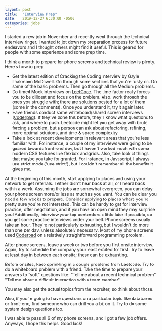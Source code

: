 ```yaml
---
layout: post
title:  "Interview Prep"
date:   2019-12-27 6:30:00 -0500
categories: jobs
---
```


I started a new job in November and recently went through the technical interview ringer. I wanted to jot down my preparation process for future endeavors and I thought others might find it useful. This is geared for people with some experience and some prep time.

I think a month to prepare for phone screens and technical review is plenty. Here's how to prep:

- Get the latest edition of Cracking the Coding Interview by Gayle Laakmann McDowell. Go through some sections that you're rusty on. Do some of the basic problems. Then go through all the Medium problems. 
- Do timed Mock Interviews on [LeetCode](https://leetcode.com/). The time factor really forces you to be diligent and focus on the problem. Also, work through the ones you struggle with; there are solutions posted for a lot of them (some in the comments). Once you understand it, try it again later.
- Have friends conduct some whiteboard/shared screen interviews ([Coderpad](https://coderpad.io/)). If they've done this before, they'll know what questions to ask, and where to push. Leetcode might let you get away with brute forcing a problem, but a person can ask about refactoring, refining, more optimal solutions, and time & space complexity.
- Take a look at recent developments in relevant areas that you're less familiar with. For instance, a couple of my interviews were going to be geared towards front-end dev, but I haven't worked much with some modern CSS features like flexbox and grids. Also, take look at things that maybe you take for granted. For instance, in Javascript, I always use strict mode ('use strict'), but I couldn't remember all the benefits it gives me. 

At the beginning of this month, start applying to places and using your network to get referrals. I either didn't hear back at all, or I heard back within a week. Assuming the jobs are somewhat evergreen, you can delay your phone screen more/or less as much as you want. You can be clear you need a few weeks to prepare. Consider applying to places where you're pretty sure you're not interested. This can be handy to get for interview practice, offer negotiation, and if you have an open mind they may surprise you! Additionally, interview your top contenders a little later if possible, so you get some practice interviews under your belt. Phone screens usually take an hour. They're not particularly exhausting, but I wouldn't do more than one per day, unless absolutely necessary. Most of my phone screens used [Coderpad](https://coderpad.io/) on a relatively straightforward programming problem.

After phone screens, leave a week or two before you first onsite interview. Again, try to schedule the company your least excited for first. Try to leave at least day in between each onsite; these can be exhausting.

Before onsites, keep sprinkling in a couple problems from Leetcode. Try to do a whiteboard problem with a friend. Take the time to prepare your answers to "soft" questions like: 
"Tell me about a recent technical problem"
"Tell me about a difficult interaction with a team member"

You may also get the actual topics from the recruiter, so think about those.

Also, if you're going to have questions on a particular topic like databases or front-end, find someone who can drill you a bit on it. Try to do some system design questions too.

I was able to pass all 6 of my phone screens, and I got a few job offers. Anyways, I hope this helps. Good luck!
